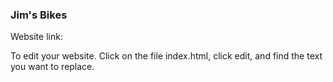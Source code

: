 ### Jim's Bikes

Website link:

To edit your website. Click on the file index.html, click edit, and find the text you want to replace.
